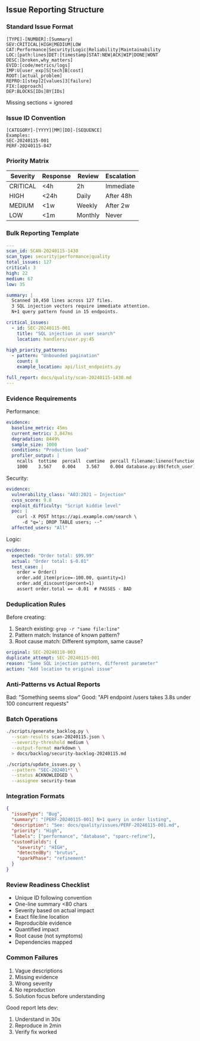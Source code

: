 ## Issue Reporting Structure

### Standard Issue Format
```
[TYPE]-[NUMBER]:[Summary]
SEV:CRITICAL|HIGH|MEDIUM|LOW CAT:Performance|Security|Logic|Reliability|Maintainability
LOC:[path:lines]DET:[timestamp]STAT:NEW|ACK|WIP|DONE|WONT
DESC:[broken,why_matters]
EVID:[code/metrics/logs]
IMP:U[user_exp]S[tech]B[cost]
ROOT:[actual_problem]
REPRO:1[step]2[values]3[failure]
FIX:[approach]
DEP:BLOCKS[IDs]BY[IDs]
```
Missing sections = ignored

### Issue ID Convention
```
[CATEGORY]-[YYYY][MM][DD]-[SEQUENCE]
Examples:
SEC-20240115-001
PERF-20240115-047
```

### Priority Matrix
| Severity | Response | Review | Escalation |
|----------|----------|--------|------------|
| CRITICAL | <4h | 2h | Immediate |
| HIGH | <24h | Daily | After 48h |
| MEDIUM | <1w | Weekly | After 2w |
| LOW | <1m | Monthly | Never |

### Bulk Reporting Template
```yaml
---
scan_id: SCAN-20240115-1430
scan_type: security|performance|quality
total_issues: 127
critical: 3
high: 22
medium: 67
low: 35

summary: |
  Scanned 10,450 lines across 127 files.
  3 SQL injection vectors require immediate attention.
  N+1 query pattern found in 15 endpoints.

critical_issues:
  - id: SEC-20240115-001
    title: "SQL injection in user search"
    location: handlers/user.py:45
    
high_priority_patterns:
  - pattern: "Unbounded pagination"
    count: 8
    example_location: api/list_endpoints.py

full_report: docs/quality/scan-20240115-1430.md
---
```

### Evidence Requirements
Performance:
```yaml
evidence:
  baseline_metric: 45ms
  current_metric: 3,847ms
  degradation: 8449%
  sample_size: 1000
  conditions: "Production load"
  profiler_output: |
    ncalls  tottime  percall  cumtime  percall filename:lineno(function)
    1000    3.567    0.004    3.567    0.004 database.py:89(fetch_user)
```

Security:
```yaml
evidence:
  vulnerability_class: "A03:2021 – Injection"
  cvss_score: 9.8
  exploit_difficulty: "Script kiddie level"
  poc: |
    curl -X POST https://api.example.com/search \
      -d "q='; DROP TABLE users; --"
  affected_users: "All"
```

Logic:
```yaml
evidence:
  expected: "Order total: $99.99"
  actual: "Order total: $-0.01"
  test_case: |
    order = Order()
    order.add_item(price=-100.00, quantity=1)
    order.add_discount(percent=1)
    assert order.total == -0.01  # PASSES - BAD
```

### Deduplication Rules
Before creating:
1. Search existing: `grep -r "same file:line"`
2. Pattern match: Instance of known pattern?
3. Root cause match: Different symptom, same cause?

```yaml
original: SEC-20240110-003
duplicate_attempt: SEC-20240115-001
reason: "Same SQL injection pattern, different parameter"
action: "Add location to original issue"
```

### Anti-Patterns vs Actual Reports
Bad: "Something seems slow"
Good: "API endpoint /users takes 3.8s under 100 concurrent requests"

### Batch Operations
```bash
./scripts/generate_backlog.py \
  --scan-results scan-20240115.json \
  --severity-threshold medium \
  --output-format markdown \
  > docs/backlog/security-backlog-20240115.md

./scripts/update_issues.py \
  --pattern "SEC-202401*" \
  --status ACKNOWLEDGED \
  --assignee security-team
```

### Integration Formats
```json
{
  "issueType": "Bug",
  "summary": "[PERF-20240115-001] N+1 query in order listing",
  "description": "See: docs/quality/issues/PERF-20240115-001.md",
  "priority": "High",
  "labels": ["performance", "database", "sparc-refine"],
  "customFields": {
    "severity": "HIGH",
    "detectedBy": "brutus",
    "sparkPhase": "refinement"
  }
}
```

### Review Readiness Checklist
- Unique ID following convention
- One-line summary <80 chars
- Severity based on actual impact
- Exact file:line location
- Reproducible evidence
- Quantified impact
- Root cause (not symptoms)
- Dependencies mapped

### Common Failures
1. Vague descriptions
2. Missing evidence
3. Wrong severity
4. No reproduction
5. Solution focus before understanding

Good report lets dev:
1. Understand in 30s
2. Reproduce in 2min
3. Verify fix worked